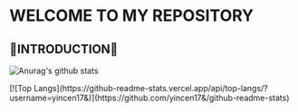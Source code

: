 # **WELCOME TO MY REPOSITORY**
## 📌INTRODUCTION📌
![Anurag's github stats](https://github-readme-stats.vercel.app/api?username=yincen17&theme=vue&show_icons=true)
<p>
[![Top Langs](https://github-readme-stats.vercel.app/api/top-langs/?username=yincen17&)](https://github.com/yincen17&/github-readme-stats)

